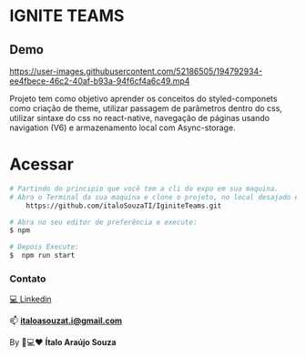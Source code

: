 # IGNITE TEAMS

## Demo
https://user-images.githubusercontent.com/52186505/194792934-ee4fbece-46c2-40af-b93a-94f6cf4a6c49.mp4


Projeto tem como objetivo aprender os conceitos do styled-componets como criação de theme, utilizar passagem de parâmetros dentro do css, utilizar sintaxe do css no react-native, navegação de páginas usando navigation (V6) e armazenamento local com Async-storage.

# Acessar
```bash
# Partindo do principio que você tem a cli do expo em sua maquina.
# Abra o Terminal da sua maquina e clone o projeto, no local desajado execute:
    https://github.com/italoSouzaTI/IginiteTeams.git

# Abra no seu editor de preferência e execute:
$ npm

# Depois Execute:
$  npm run start 

```

### Contato
[💻 Linkedin](https://www.linkedin.com/in/italoasouzati/)

📫 **italoasouzat.i@gmail.com**

By 📱💻❤ **Ítalo Araújo Souza**
